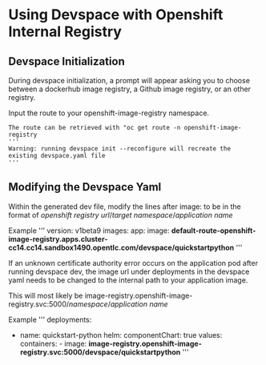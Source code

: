 # Using Devspace with Openshift Internal Registry

## Devspace Initialization
During devspace initialization, a prompt will appear asking you to choose between a dockerhub image registry, a Github image registry, or an other registry.

Input the route to your openshift-image-registry namespace.

    The route can be retrieved with "oc get route -n openshift-image-registry
    '''
    Warning: running devspace init --reconfigure will recreate the existing devspace.yaml file
    '''

## Modifying the Devspace Yaml
Within the generated dev file, modify the lines after image: to be in the format of *openshift registry url*/*target namespace*/*application name*

Example
'''
version: v1beta9
images:
  app:
    image: **default-route-openshift-image-registry.apps.cluster-cc14.cc14.sandbox1490.opentlc.com/devspace/quickstartpython**
'''

If an unknown certificate authority error occurs on the application pod after running devspace dev, the image url under deployments in the devspace yaml needs to be changed to the internal path to your application image.

This will most likely be image-registry.openshift-image-registry.svc:5000/*namespace*/*application name*

Example
'''
deployments:
- name: quickstart-python
  helm:
    componentChart: true
    values:
      containers:
      - image: **image-registry.openshift-image-registry.svc:5000/devspace/quickstartpython**
'''

